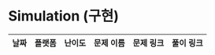 # Simulation (구현)

| 날짜 | 플랫폼 | 난이도 | 문제 이름 | 문제 링크 | 풀이 링크 |
| :--: | :----: | :----: | :-------: | :-------: | :-------: |
